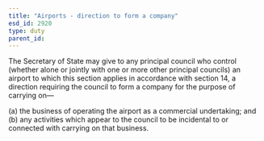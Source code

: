 ```yaml
---
title: "Airports - direction to form a company"
esd_id: 2920
type: duty
parent_id:  
---
```


The Secretary of State may give to any principal council who control (whether alone or jointly with one or more other principal councils) an airport to which this section applies in accordance with section 14, a direction requiring the council to form a company for the purpose of carrying on—

(a) the business of operating the airport as a commercial undertaking; and
(b) any activities which appear to the council to be incidental to or connected with carrying on that business.

